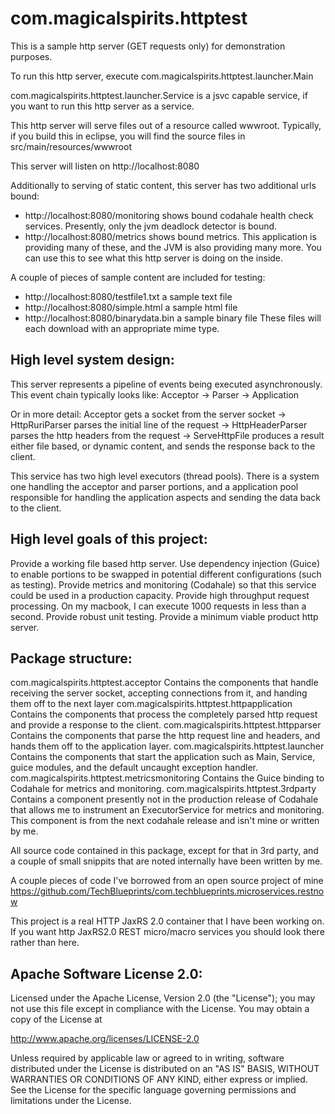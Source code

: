 com.magicalspirits.httptest
============================

This is a sample http server (GET requests only) for demonstration purposes.

To run this http server, execute com.magicalspirits.httptest.launcher.Main

com.magicalspirits.httptest.launcher.Service is a jsvc capable service, if you want to run this http server as a service.

This http server will serve files out of a resource called wwwroot. Typically, if you build this in eclipse, you will find the source files in src/main/resources/wwwroot

This server will listen on http://localhost:8080

Additionally to serving of static content, this server has two additional urls bound:
* http://localhost:8080/monitoring shows bound codahale health check services. Presently, only the jvm deadlock detector is bound.
* http://localhost:8080/metrics shows bound metrics. This application is providing many of these, and the JVM is also providing many more. You can use this to see what this http server is doing on the inside.

A couple of pieces of sample content are included for testing:
* http://localhost:8080/testfile1.txt a sample text file
* http://localhost:8080/simple.html a sample html file
* http://localhost:8080/binarydata.bin a sample binary file
These files will each download with an appropriate mime type.

High level system design:
---------------------------------

This server represents a pipeline of events being executed asynchronously. This event chain typically looks like:
Acceptor -> Parser -> Application

Or in more detail:
Acceptor gets a socket from the server socket ->
HttpRuriParser parses the initial line of the request ->
HttpHeaderParser parses the http headers from the request ->
ServeHttpFile produces a result either file based, or dynamic content, and sends the response back to the client.

This service has two high level executors (thread pools). There is a system one handling the acceptor and parser portions, and a application pool responsible for handling the application aspects and sending the data back to the client.

High level goals of this project:
---------------------------------
Provide a working file based http server.
Use dependency injection (Guice) to enable portions to be swapped in potential different configurations (such as testing).
Provide metrics and monitoring (Codahale) so that this service could be used in a production capacity.
Provide high throughput request processing. On my macbook, I can execute 1000 requests in less than a second.
Provide robust unit testing.
Provide a minimum viable product http server.


Package structure:
---------------------------------
com.magicalspirits.httptest.acceptor
  Contains the components that handle receiving the server socket, accepting connections from it, and handing them off to the next layer
com.magicalspirits.httptest.httpapplication
  Contains the components that process the completely parsed http request and provide a response to the client.
com.magicalspirits.httptest.httpparser
  Contains the components that parse the http request line and headers, and hands them off to the application layer.
com.magicalspirits.httptest.launcher
  Contains the components that start the application such as Main, Service, guice modules, and the default uncaught exception handler.
com.magicalspirits.httptest.metricsmonitoring
  Contains the Guice binding to Codahale for metrics and monitoring.
com.magicalspirits.httptest.3rdparty
  Contains a component presently not in the production release of Codahale that allows me to instrument an ExecutorService for metrics and monitoring. This component is from the next codahale release and isn't mine or written by me.
  
All source code contained in this package, except for that in 3rd party, and a couple of small snippits that are noted internally have been written by me. 

A couple pieces of code I've borrowed from an open source project of mine https://github.com/TechBlueprints/com.techblueprints.microservices.restnow

This project is a real HTTP JaxRS 2.0 container that I have been working on. If you want http JaxRS2.0 REST micro/macro services you should look there rather than here.


Apache Software License 2.0:
-----------------------------------------------------------------------------
Licensed under the Apache License, Version 2.0 (the "License");
you may not use this file except in compliance with the License.
You may obtain a copy of the License at

 http://www.apache.org/licenses/LICENSE-2.0

Unless required by applicable law or agreed to in writing, software
distributed under the License is distributed on an "AS IS" BASIS,
WITHOUT WARRANTIES OR CONDITIONS OF ANY KIND, either express or implied.
See the License for the specific language governing permissions and
limitations under the License.

